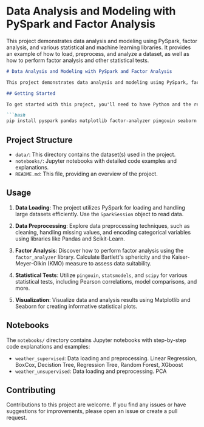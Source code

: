 # Data Analysis and Modeling with PySpark and Factor Analysis

This project demonstrates data analysis and modeling using PySpark, factor analysis, and various statistical and machine learning libraries. It provides an example of how to load, preprocess, and analyze a dataset, as well as how to perform factor analysis and other statistical tests.

```markdown
# Data Analysis and Modeling with PySpark and Factor Analysis

This project demonstrates data analysis and modeling using PySpark, factor analysis, and various statistical and machine learning libraries. It provides an example of how to load, preprocess, and analyze a dataset, as well as how to perform factor analysis and other statistical tests.

## Getting Started

To get started with this project, you'll need to have Python and the required libraries installed. You can install the necessary libraries using the following commands:

```bash
pip install pyspark pandas matplotlib factor-analyzer pingouin seaborn statsmodels scikit-learn
```

## Project Structure

- `data/`: This directory contains the dataset(s) used in the project.
- `notebooks/`: Jupyter notebooks with detailed code examples and explanations.
- `README.md`: This file, providing an overview of the project.

## Usage

1. **Data Loading**: The project utilizes PySpark for loading and handling large datasets efficiently. Use the `SparkSession` object to read data.

2. **Data Preprocessing**: Explore data preprocessing techniques, such as cleaning, handling missing values, and encoding categorical variables using libraries like Pandas and Scikit-Learn.

3. **Factor Analysis**: Discover how to perform factor analysis using the `factor_analyzer` library. Calculate Bartlett's sphericity and the Kaiser-Meyer-Olkin (KMO) measure to assess data suitability.

4. **Statistical Tests**: Utilize `pingouin`, `statsmodels`, and `scipy` for various statistical tests, including Pearson correlations, model comparisons, and more.

5. **Visualization**: Visualize data and analysis results using Matplotlib and Seaborn for creating informative statistical plots.

## Notebooks

The `notebooks/` directory contains Jupyter notebooks with step-by-step code explanations and examples:

- `weather_supervised`: Data loading and preprocessing. Linear Regression, BoxCox, Decistion Tree, Regression Tree, Random Forest, XGboost
- `weather_unsupervised`: Data loading and preprocessing. PCA

## Contributing

Contributions to this project are welcome. If you find any issues or have suggestions for improvements, please open an issue or create a pull request.
